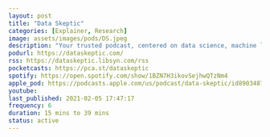 ```yaml
---
layout: post
title: "Data Skeptic"
categories: [Explainer, Research]
image: assets/images/pods/DS.jpeg
description: "Your trusted podcast, centered on data science, machine learning, and artificial intelligence."
podurl: https://dataskeptic.com/
rss: https://dataskeptic.libsyn.com/rss
pocketcasts: https://pca.st/dataskeptic
spotify: https://open.spotify.com/show/1BZN7H3ikovSejhwQTzNm4
apple_pod: https://podcasts.apple.com/us/podcast/data-skeptic/id890348705
youtube:
last_published: 2021-02-05 17:47:17
frequency: 6
duration: 15 mins to 39 mins
status: active
---
```

